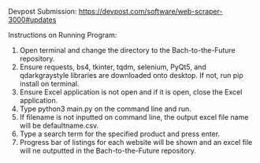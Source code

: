 Devpost Submission:
https://devpost.com/software/web-scraper-3000#updates

Instructions on Running Program:
  1. Open terminal and change the directory to the Bach-to-the-Future repository.
  2. Ensure requests, bs4, tkinter, tqdm, selenium, PyQt5,  and  qdarkgraystyle libraries are downloaded onto desktop. If not, run pip install on terminal.
  3. Ensure Excel application is not open and if it is open, close the Excel application.
  4. Type python3 main.py <filename> on the command line and run.
  5. If filename is not inputted on command line, the output excel file name will be defaultname.csv.
  6. Type a search term for the specified product and press enter.
  7. Progress bar of listings for each website will be shown and an excel file will ne outputted in the Bach-to-the-Future repository.
  

